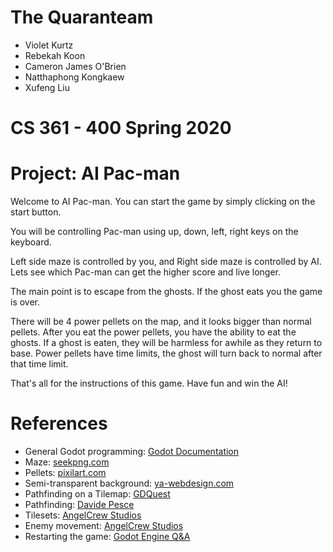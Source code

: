 # The Quaranteam
- Violet Kurtz
- Rebekah Koon
- Cameron James O'Brien
- Natthaphong Kongkaew
- Xufeng Liu

# CS 361 - 400 Spring 2020

# Project: AI Pac-man

Welcome to AI Pac-man. You can start the game by simply clicking on the start button.

You will be controlling Pac-man using up, down, left, right keys on the keyboard.

Left side maze is controlled by you, and Right side maze is controlled by AI. Lets see which Pac-man can get the higher score and live longer.

The main point is to escape from the ghosts.  If the ghost eats you the game is over.

There will be 4 power pellets on the map, and it looks bigger than normal pellets. After you eat the power pellets, you have the ability to eat the ghosts. If a ghost is eaten, they will be harmless for awhile as they return to base. 
Power pellets have time limits, the ghost will turn back to normal after that time limit.

That's all for the instructions of this game.  Have fun and win the AI!



# References
- General Godot programming: [Godot Documentation](https://docs.godotengine.org/en/stable/index.html)
- Maze: [seekpng.com](https://www.seekpng.com/ima/u2q8q8r5y3w7r5u2/)
- Pellets: [pixilart.com](https://www.pixilart.com/krizmsmith67/likes)
- Semi-transparent background: [ya-webdesign.com](https://ya-webdesign.com/image/transparent-gray-half/1230741.html)
- Pathfinding on a Tilemap: [GDQuest](https://www.youtube.com/watch?v=0fPOt0Jw52s)
- Pathfinding: [Davide Pesce](https://www.davidepesce.com/2019/11/19/godot-tutorial-how-to-use-navigation2d-for-pathfinding/)
- Tilesets: [AngelCrew Studios](https://www.youtube.com/watch?v=S-jBJdRKWQM)
- Enemy movement: [AngelCrew Studios](https://www.youtube.com/watch?v=2xiE27j4iiw)
- Restarting the game: [Godot Engine Q&A](https://godotengine.org/qa/30028/how-do-i-re-spawn-or-restart-a-game)
